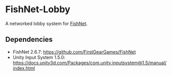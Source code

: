 # FishNet-Lobby
A networked lobby system for [FishNet](https://github.com/FirstGearGames/FishNet).

## Dependencies
- FishNet 2.6.7: https://github.com/FirstGearGames/FishNet
- Unity Input System 1.5.0: https://docs.unity3d.com/Packages/com.unity.inputsystem@1.5/manual/index.html